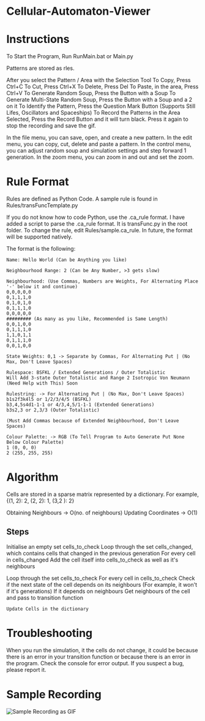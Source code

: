 # Cellular-Automaton-Viewer
Instructions
=================================
To Start the Program, Run RunMain.bat or Main.py

Patterns are stored as rles.

After you select the Pattern / Area with the Selection Tool
To Copy, Press Ctrl+C
To Cut, Press Ctrl+X
To Delete, Press Del
To Paste, in the area, Press Ctrl+V
To Generate Random Soup, Press the Button with a Soup
To Generate Multi-State Random Soup, Press the Button with a Soup and a 2 on it
To Identify the Pattern, Press the Question Mark Button (Supports Still Lifes, Oscillators and Spaceships)
To Record the Patterns in the Area Selected, Press the Record Button and it will turn black.
Press it again to stop the recording and save the gif.

In the file menu, you can save, open, and create a new pattern.
In the edit menu, you can copy, cut, delete and paste a pattern.
In the control menu, you can adjust random soup and simulation settings and step forward 1 generation.
In the zoom menu, you can zoom in and out and set the zoom.

Rule Format
=================================
Rules are defined as Python Code. A sample rule is found in Rules/transFuncTemplate.py

If you do not know how to code Python, use the .ca_rule format.
I have added a script to parse the .ca_rule format. It is transFunc.py in the root folder.
To change the rule, edit Rules/sample.ca_rule.
In future, the format will be supported natively.

The format is the following:

```
Name: Hello World (Can be Anything you like)

Neighbourhood Range: 2 (Can be Any Number, >3 gets slow)

Neighbourhood: (Use Commas, Numbers are Weights, For Alternating Place '-' below it and continue)
0,0,0,0,0
0,1,1,1,0
0,1,0,1,0
0,1,1,1,0
0,0,0,0,0
######### (As many as you like, Recommended is Same Length)
0,0,1,0,0
0,1,1,1,0
1,1,0,1,1
0,1,1,1,0
0,0,1,0,0

State Weights: 0,1 -> Separate by Commas, For Alternating Put | (No Max, Don't Leave Spaces)

Rulespace: BSFKL / Extended Generations / Outer Totalistic
Will Add 3-state Outer Totalistic and Range 2 Isotropic Von Neumann (Need Help with This) Soon

Rulestring: -> For Alternating Put | (No Max, Don't Leave Spaces)
b1s2f3k4l5 or 1/2/3/4/5 (BSFKL)
b3,4,5s4d1-1-1 or 4/3,4,5/1-1-1 (Extended Generations)
b3s2,3 or 2,3/3 (Outer Totalistic)

(Must Add Commas because of Extended Neighbourhood, Don't Leave Spaces)

Colour Palette: -> RGB (To Tell Program to Auto Generate Put None Below Colour Palette)
1 (0, 0, 0)
2 (255, 255, 255)
```

Algorithm
=================================

Cells are stored in a sparse matrix represented by a dictionary.
For example, {(1, 2): 2, (2, 2): 1, (3,2 ): 2}

Obtaining Neighbours -> O(no. of neighbours)
Updating Coordinates -> O(1)

Steps
-----
Initialise an empty set cells_to_check
Loop through the set cells_changed, which contains cells that changed in the previous generation
For every cell in cells_changed
	Add the cell itself into cells_to_check as well as it's neighbours
	
Loop through the set cells_to_check
For every cell in cells_to_check
	Check if the next state of the cell depends on its neighbours (For example, it won't if it's generations)
	If it depends on neighbours
		Get neighbours of the cell and pass to transition function
	
	Update Cells in the dictionary


Troubleshooting
================================
When you run the simulation, it the cells do not change, it could be because there is an error in your transition function or because there is an error in the program.
Check the console for error output.
If you suspect a bug, please report it.

Sample Recording
================================
![Sample Recording as GIF](Recording.gif)
